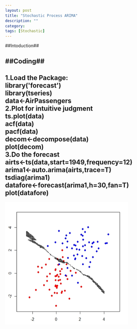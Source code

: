 ```yaml
---
layout: post
title: "Stochastic Process ARIMA"
description: ""
category: 
tags: [Stochastic]
---
```

##Intoduction##

##Coding##
---
1.Load the Package:      
	library('forecast')            
	library(tseries)      
	data<-AirPassengers      
2.Plot for intuitive judgment      
	ts.plot(data)      
	acf(data)      
	pacf(data)      
	decom<-decompose(data)      
	plot(decom)      
3.Do the forecast      
    airts<-ts(data,start=1949,frequency=12)      
    arima1<-auto.arima(airts,trace=T)      
	tsdiag(arima1)      
	datafore<-forecast(arima1,h=30,fan=T)   
	plot(datafore)
---
<img src="/assets/2014131.jpg" width="400" height="400"> 